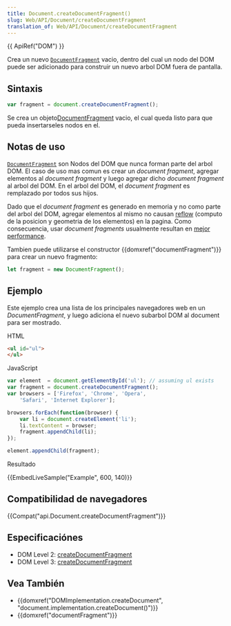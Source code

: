```yaml
---
title: Document.createDocumentFragment()
slug: Web/API/Document/createDocumentFragment
translation_of: Web/API/Document/createDocumentFragment
---
```

{{ ApiRef("DOM") }}

Crea un nuevo [`DocumentFragment`](/en-US/docs/DOM/DocumentFragment) vacio, dentro del cual un nodo del DOM puede ser adicionado para construir un nuevo arbol DOM fuera de pantalla.

## Sintaxis

```js
var fragment = document.createDocumentFragment();
```

Se crea un objeto[DocumentFragment](/es/docs/DOM/DocumentFragment) vacio, el cual queda listo para que pueda insertarseles nodos en el.

## Notas de uso

[`DocumentFragment`](/es/docs/DOM/DocumentFragment) son Nodos del DOM que nunca forman parte del arbol DOM. El caso de uso mas comun es crear un _document fragment_, agregar elementos al _document fragment_ y luego agregar dicho _document fragment_ al arbol del DOM. En el arbol del DOM, el _document fragment_ es remplazado por todos sus hijos.

Dado que el _document fragment_ es generado en memoria y no como parte del arbol del DOM, agregar elementos al mismo no causan [reflow](http://code.google.com/speed/articles/reflow.html) (computo de la posicion y geometria de los elementos) en la pagina. Como consecuencia, usar _document fragments_ usualmente resultan en [mejor performance](http://ejohn.org/blog/dom-documentfragments/).

Tambien puede utilizarse el constructor {{domxref("documentFragment")}} para crear un nuevo fragmento:

```js
let fragment = new DocumentFragment();
```

## Ejemplo

Este ejemplo crea una lista de los principales navegadores web en un _DocumentFragment_, y luego adiciona el nuevo subarbol DOM al document para ser mostrado.

HTML

```html
<ul id="ul">
</ul>
```

JavaScript

```js
var element  = document.getElementById('ul'); // assuming ul exists
var fragment = document.createDocumentFragment();
var browsers = ['Firefox', 'Chrome', 'Opera',
    'Safari', 'Internet Explorer'];

browsers.forEach(function(browser) {
    var li = document.createElement('li');
    li.textContent = browser;
    fragment.appendChild(li);
});

element.appendChild(fragment);
```

Resultado

{{EmbedLiveSample("Example", 600, 140)}}

## Compatibilidad de navegadores

{{Compat("api.Document.createDocumentFragment")}}

## Especificaciónes

- DOM Level 2: [createDocumentFragment](http://www.w3.org/TR/DOM-Level-2-Core/core.html#ID-35CB04B5)
- DOM Level 3: [createDocumentFragment](http://www.w3.org/TR/DOM-Level-3-Core/core.html#ID-35CB04B5)

## Vea También

- {{domxref("DOMImplementation.createDocument", "document.implementation.createDocument()")}}
- {{domxref("documentFragment")}}
